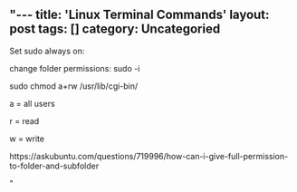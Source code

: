 "---
title: 'Linux Terminal Commands'
layout: post
tags: []
category: 
Uncategoried
---

<p>Set sudo always on:</p>



<p>change folder permissions:    sudo -i</p>



<p>sudo chmod a+rw /usr/lib/cgi-bin/</p>



<p>a = all users</p>



<p>r = read</p>



<p>w = write</p>



<p>https://askubuntu.com/questions/719996/how-can-i-give-full-permission-to-folder-and-subfolder</p>



<p></p>



<p></p>
"
